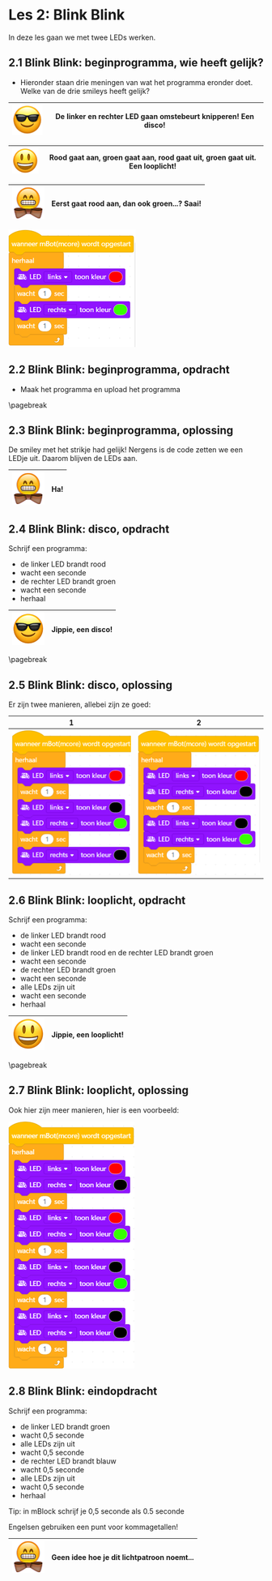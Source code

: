 # Les 2: Blink Blink

In deze les gaan we met twee LEDs werken.

## 2.1 Blink Blink: beginprogramma, wie heeft gelijk?

 * Hieronder staan drie meningen van wat het programma eronder doet.
   Welke van de drie smileys heeft gelijk?

![Sunglasses](EmojiSunglasses.png) | De linker en rechter LED gaan omstebeurt knipperen! Een disco!
:-------------:|:----------------------------------------: 

![Smiley](EmojiSmiley.png) | Rood gaat aan, groen gaat aan, rood gaat uit, groen gaat uit. Een looplicht!
:-------------:|:----------------------------------------: 

![Bowtie](EmojiBowtie.png) | Eerst gaat rood aan, dan ook groen...? Saai!
:-------------:|:----------------------------------------: 

![2.1 Blink Blink: beginprogramma](2_1.png)

## 2.2 Blink Blink: beginprogramma, opdracht

 * Maak het programma en upload het programma

\pagebreak

## 2.3 Blink Blink: beginprogramma, oplossing

De smiley met het strikje had gelijk! 
Nergens is de code zetten we een LEDje uit.
Daarom blijven de LEDs aan.

![Bowtie](EmojiBowtie.png) | Ha!
:-------------:|:----------------------------------------: 

## 2.4 Blink Blink: disco, opdracht

Schrijf een programma:

 * de linker LED brandt rood
 * wacht een seconde
 * de rechter LED brandt groen
 * wacht een seconde
 * herhaal

![Sunglasses](EmojiSunglasses.png) | Jippie, een disco!
:-------------:|:----------------------------------------: 

\pagebreak

## 2.5 Blink Blink: disco, oplossing

Er zijn twee manieren, allebei zijn ze goed:

1|2
---|---
![](2_5_1.png)|![](2_5_2.png)

## 2.6 Blink Blink: looplicht, opdracht

Schrijf een programma:

 * de linker LED brandt rood
 * wacht een seconde
 * de linker LED brandt rood en de rechter LED brandt groen
 * wacht een seconde
 * de rechter LED brandt groen
 * wacht een seconde
 * alle LEDs zijn uit
 * wacht een seconde
 * herhaal

![Smiley](EmojiSmiley.png) | Jippie, een looplicht!
:-------------:|:----------------------------------------: 

\pagebreak

## 2.7 Blink Blink: looplicht, oplossing

Ook hier zijn meer manieren, hier is een voorbeeld:

![](2_7.png)

## 2.8 Blink Blink: eindopdracht

Schrijf een programma:

 * de linker LED brandt groen
 * wacht 0,5 seconde
 * alle LEDs zijn uit
 * wacht 0,5 seconde
 * de rechter LED brandt blauw
 * wacht 0,5 seconde
 * alle LEDs zijn uit
 * wacht 0,5 seconde
 * herhaal

Tip: in mBlock schrijf je 0,5 seconde als 0.5 seconde

Engelsen gebruiken een punt voor kommagetallen!

![Bowtie](EmojiBowtie.png) | Geen idee hoe je dit lichtpatroon noemt...
:-------------:|:----------------------------------------: 
